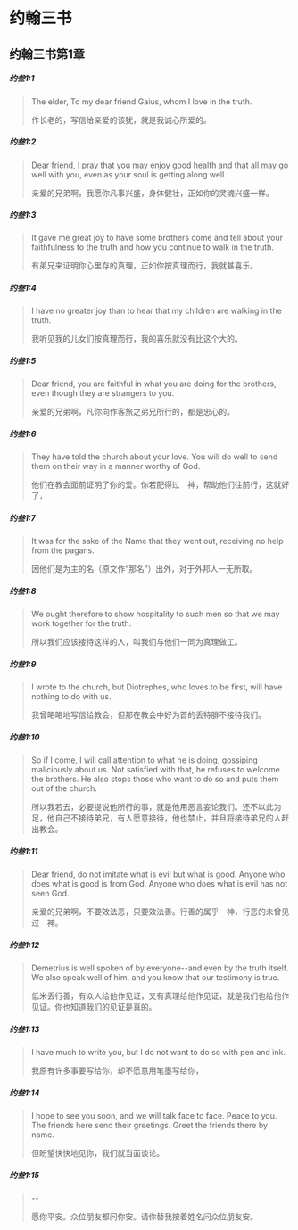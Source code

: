 # 约翰三书
## 约翰三书第1章
##### 约叁1:1
> The elder, To my dear friend Gaius, whom I love in the truth.
>
> 作长老的，写信给亲爱的该犹，就是我诚心所爱的。


##### 约叁1:2
> Dear friend, I pray that you may enjoy good health and that all may go well with you, even as your soul is getting along well.
>
> 亲爱的兄弟啊，我愿你凡事兴盛，身体健壮，正如你的灵魂兴盛一样。


##### 约叁1:3
> It gave me great joy to have some brothers come and tell about your faithfulness to the truth and how you continue to walk in the truth.
>
> 有弟兄来证明你心里存的真理，正如你按真理而行，我就甚喜乐。


##### 约叁1:4
> I have no greater joy than to hear that my children are walking in the truth.
>
> 我听见我的儿女们按真理而行，我的喜乐就没有比这个大的。


##### 约叁1:5
> Dear friend, you are faithful in what you are doing for the brothers, even though they are strangers to you.
>
> 亲爱的兄弟啊，凡你向作客旅之弟兄所行的，都是忠心的。


##### 约叁1:6
> They have told the church about your love. You will do well to send them on their way in a manner worthy of God.
>
> 他们在教会面前证明了你的爱。你若配得过　神，帮助他们往前行，这就好了，


##### 约叁1:7
> It was for the sake of the Name that they went out, receiving no help from the pagans.
>
> 因他们是为主的名（原文作“那名”）出外，对于外邦人一无所取。


##### 约叁1:8
> We ought therefore to show hospitality to such men so that we may work together for the truth.
>
> 所以我们应该接待这样的人，叫我们与他们一同为真理做工。


##### 约叁1:9
> I wrote to the church, but Diotrephes, who loves to be first, will have nothing to do with us.
>
> 我曾略略地写信给教会，但那在教会中好为首的丢特腓不接待我们。


##### 约叁1:10
> So if I come, I will call attention to what he is doing, gossiping maliciously about us. Not satisfied with that, he refuses to welcome the brothers. He also stops those who want to do so and puts them out of the church.
>
> 所以我若去，必要提说他所行的事，就是他用恶言妄论我们。还不以此为足，他自己不接待弟兄，有人愿意接待，他也禁止，并且将接待弟兄的人赶出教会。


##### 约叁1:11
> Dear friend, do not imitate what is evil but what is good. Anyone who does what is good is from God. Anyone who does what is evil has not seen God.
>
> 亲爱的兄弟啊，不要效法恶，只要效法善。行善的属乎　神，行恶的未曾见过　神。


##### 约叁1:12
> Demetrius is well spoken of by everyone--and even by the truth itself. We also speak well of him, and you know that our testimony is true.
>
> 低米丢行善，有众人给他作见证，又有真理给他作见证，就是我们也给他作见证。你也知道我们的见证是真的。


##### 约叁1:13
> I have much to write you, but I do not want to do so with pen and ink.
>
> 我原有许多事要写给你，却不愿意用笔墨写给你，


##### 约叁1:14
> I hope to see you soon, and we will talk face to face. Peace to you. The friends here send their greetings. Greet the friends there by name.
>
> 但盼望快快地见你，我们就当面谈论。


##### 约叁1:15
> --
>
> 愿你平安。众位朋友都问你安。请你替我按着姓名问众位朋友安。

